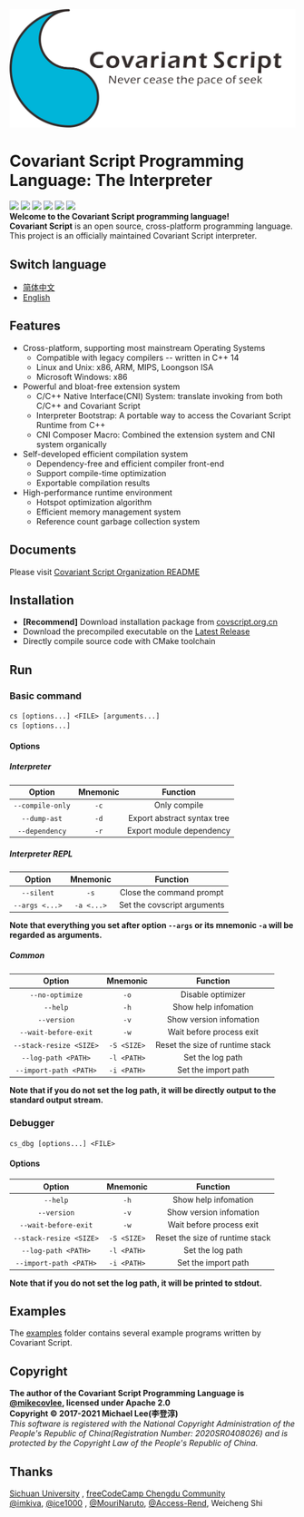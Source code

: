 ![](https://github.com/covscript/covscript/raw/master/docs/covariant_script_wide.png)

# Covariant Script Programming Language: The Interpreter #

![](https://github.com/covscript/covscript/workflows/build/badge.svg)
[![](https://img.shields.io/github/stars/covscript/covscript?logo=GitHub)](https://github.com/covscript/covscript/stargazers)
[![](https://img.shields.io/github/license/covscript/covscript)](http://www.apache.org/licenses/LICENSE-2.0)
[![](https://img.shields.io/github/v/release/covscript/covscript)](https://github.com/covscript/covscript/releases/latest)
![](https://github.com/covscript/covscript/workflows/CodeQL/badge.svg)
[![](https://img.shields.io/github/languages/top/covscript/covscript)](http://www.cplusplus.com/)  
**Welcome to the Covariant Script programming language!**  
**Covariant Script** is an open source, cross-platform programming language.  
This project is an officially maintained Covariant Script interpreter.

## Switch language ##

- [简体中文](./README-zh.md)
- [English](./README.md)

## Features ##

+ Cross-platform, supporting most mainstream Operating Systems
    + Compatible with legacy compilers -- written in C++ 14
    + Linux and Unix: x86, ARM, MIPS, Loongson ISA
    + Microsoft Windows: x86
+ Powerful and bloat-free extension system
    + C/C++ Native Interface(CNI) System: translate invoking from both C/C++ and Covariant Script
    + Interpreter Bootstrap: A portable way to access the Covariant Script Runtime from C++
    + CNI Composer Macro: Combined the extension system and CNI system organically
+ Self-developed efficient compilation system
    + Dependency-free and efficient compiler front-end
    + Support compile-time optimization
    + Exportable compilation results
+ High-performance runtime environment
    + Hotspot optimization algorithm
    + Efficient memory management system
    + Reference count garbage collection system

## Documents ##

Please visit [Covariant Script Organization README](https://github.com/covscript/README)

## Installation ##

+ **[Recommend]** Download installation package from [covscript.org.cn](http://covscript.org.cn)
+ Download the precompiled executable on the [Latest Release](https://github.com/covscript/covscript/releases/latest)
+ Directly compile source code with CMake toolchain

## Run ##

### Basic command ###

`cs [options...] <FILE> [arguments...]`  
`cs [options...]`

#### Options ####

##### Interpreter #####

Option|Mnemonic|Function
:---:|:---:|:--:
`--compile-only`|`-c`|Only compile
`--dump-ast`|`-d`|Export abstract syntax tree
`--dependency`|`-r`|Export module dependency

##### Interpreter REPL #####

Option|Mnemonic|Function
:---:|:---:|:--:
`--silent`|`-s`|Close the command prompt
`--args <...>`|`-a <...>`|Set the covscript arguments

**Note that everything you set after option `--args` or its mnemonic `-a` will be regarded as arguments.**

##### Common #####

Option|Mnemonic|Function
:---:|:---:|:--:
`--no-optimize`|`-o`|Disable optimizer
`--help`|`-h`|Show help infomation
`--version`|`-v`|Show version infomation
`--wait-before-exit`|`-w`|Wait before process exit
`--stack-resize <SIZE>`|`-S <SIZE>`|Reset the size of runtime stack
`--log-path <PATH>`|`-l <PATH>` |Set the log path
`--import-path <PATH>`|`-i <PATH>`|Set the import path

**Note that if you do not set the log path, it will be directly output to the standard output stream.**

### Debugger ###

`cs_dbg [options...] <FILE>`

#### Options ####

Option|Mnemonic|Function
:---:|:---:|:--:
`--help`|`-h`|Show help infomation
`--version`|`-v`|Show version infomation
`--wait-before-exit`|`-w`|Wait before process exit
`--stack-resize <SIZE>`|`-S <SIZE>`|Reset the size of runtime stack
`--log-path <PATH>`|`-l <PATH>`|Set the log path
`--import-path <PATH>`|`-i <PATH>`|Set the import path

**Note that if you do not set the log path, it will be printed to stdout.**

## Examples ##

The [examples](./examples) folder contains several example programs written by Covariant Script.

## Copyright ##

**The author of the Covariant Script Programming Language is [@mikecovlee](https://github.com/mikecovlee/), licensed
under Apache 2.0**  
**Copyright © 2017-2021 Michael Lee(李登淳)**  
*This software is registered with the National Copyright Administration of the People's Republic of China(Registration
Number: 2020SR0408026) and is protected by the Copyright Law of the People's Republic of China.*

## Thanks ##

[Sichuan University](http://scu.edu.cn/)
, [freeCodeCamp Chengdu Community](https://china.freecodecamp.one/?city=chengdu)  
[@imkiva](https://github.com/imkiva/), [@ice1000](https://github.com/ice1000/)
, [@MouriNaruto](https://github.com/MouriNaruto), [@Access-Rend](https://github.com/Access-Rend), Weicheng Shi